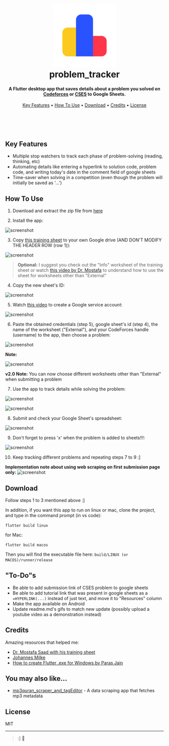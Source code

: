 
<h1 align="center">
  <br>
<img src="https://github.com/OdyAsh/cf_time_tracker/blob/main/appScreenshots/cf_logo.png" alt="cf_icon" width="200">
  <br>
  problem_tracker
  <br>


<h4 align="center">A Flutter desktop app that saves details about a problem you solved on <a href="https://codeforces.com/" target="_blank">Codeforces</a> or <a href="https://cses.fi/problemset/" target="_blank">CSES</a> to Google Sheets.</h4>

<p align="center">
  <a href="#key-features">Key Features</a> •
  <a href="#how-to-use">How To Use</a> •
  <a href="#download">Download</a> •
  <a href="#credits">Credits</a> •
  <a href="#license">License</a>
</p>

<h1 align="center">
<img src="https://github.com/OdyAsh/cf_time_tracker/tree/main/appScreenshots/8%20checking-google-sheets.gif" alt=""app_demo" width="600">
</h1>

## Key Features

* Multiple stop watchers to track each phase of problem-solving (reading, thinking, etc)
* Automating details like entering a hyperlink to solution code, problem code, and writing today's date in the comment field of google sheets
* Time-saver when solving in a competition (even though the problem will initially be saved as '...')

## How To Use

1. Download and extract the zip file from [here](https://github.com/OdyAsh/problem_tracker/tree/main/installers/cf_tracker_installer.zip)

2. Install the app:

![screenshot](https://github.com/OdyAsh/problem_tracker/tree/main/appScreenshots/0%20installing.gif)

3. Copy [this training sheet](https://docs.google.com/spreadsheets/d/1waZ8nH1GRXRbM2gXym5W1AGQ0bB73PWXhOi7-ijxCnc/edit?usp=sharing) to your own Google drive (AND DON'T MODIFY THE HEADER ROW (row 1)):

![screenshot](https://github.com/OdyAsh/problem_tracker/tree/main/appScreenshots/1%20copying-training-sheet.gif)


> **Optional:**
> I suggest you check out the "Info" worksheet of the training sheet or watch [this video by Dr. Mostafa](https://www.youtube.com/watch?v=c3lmvYBxgwE) to understand how to use the sheet for worksheets other than "External"

4. Copy the new sheet's ID:

![screenshot](https://github.com/OdyAsh/problem_tracker/tree/main/appScreenshots/2%20copy-sheet-id.png)

5. Watch [this video](https://youtu.be/3UJ6RnWTGIY?t=82) to create a Google service account:

![screenshot](https://github.com/OdyAsh/problem_tracker/tree/main/appScreenshots/3%20see%20video.png)

6. Paste the obtained credentials (step 5), google sheet's id (step 4), the name of the worksheet ("External"), and your CodeForces handle (username) to the app, then choose a problem:

![screenshot](https://github.com/OdyAsh/problem_tracker/tree/main/appScreenshots/4%20paste-info-to-app.gif)

**Note:**

![screenshot](https://github.com/OdyAsh/problem_tracker/tree/main/appScreenshots/5%20info-storage-location.png)

**v2.0 Note:**
You can now choose different worksheets other than "External" when submitting a problem

7. Use the app to track details while solving the problem:

![screenshot](https://github.com/OdyAsh/problem_tracker/tree/main/appScreenshots/6%20app-timers.gif)


![screenshot](https://github.com/OdyAsh/problem_tracker/tree/main/appScreenshots/7%20app-filling-info.gif)

8. Submit and check your Google Sheet's spreadsheet:

![screenshot](https://github.com/OdyAsh/problem_tracker/tree/main/appScreenshots/8%20checking-google-sheets.gif)

9. Don't forget to press 'x' when the problem is added to sheets!!!:

![screenshot](https://github.com/OdyAsh/problem_tracker/tree/main/appScreenshots/9%20press-x-when-finished.gif)

10. Keep tracking different problems and repeating steps 7 to 9 :]

**Implementation note about using web scraping on first submission page only:**
![screenshot](https://github.com/OdyAsh/problem_tracker/tree/main/appScreenshots/10%20note-about-saving-from-submissions.png)

## Download

Follow steps 1 to 3 mentioned above :]

In addition, if you want this app to run on linux or mac, clone the project, and type in the command prompt (in vs code):

``` flutter build linux ```

for Mac:

``` flutter build macos ```

Then you will find the executable file here: ```build/LINUX (or MACOS)/runner/release```

## "To-Do"s
* Be able to add submission link of CSES problem to google sheets 
* Be able to add tutorial link that was present in google sheets as a `=HYPERLINK(...)` instead of just text, and move it to "Resources" column
* Make the app available on Android
* Update readme.md's gifs to match new update (possibly upload a youtube video as a demonstration instead)

## Credits

Amazing resources that helped me:
- [Dr. Mostafa Saad with his training sheet](https://www.youtube.com/c/ArabicCompetitiveProgramming)
- [Johannes Milke](https://www.youtube.com/c/JohannesMilke)
- [How to create Flutter .exe for Windows by Paras Jain](https://retroportalstudio.medium.com/creating-exe-executable-file-for-flutter-desktop-apps-windows-ea7c338465e)

## You may also like...

- [mp3quran_scraper_and_tagEditor](https://github.com/OdyAsh/mp3quran_scraper_and_tagEditor) - A data scraping app that fetches mp3 metadata

## License

MIT

---

> :] 🙌

